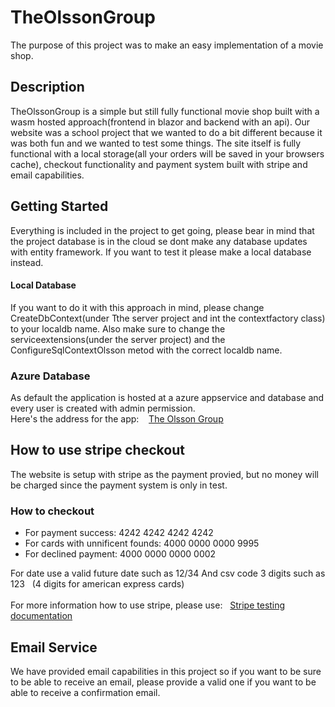 # TheOlssonGroup
The purpose of this project was to make an easy implementation of a movie shop.

## Description
TheOlssonGroup is a simple but still fully functional movie shop built with a wasm hosted approach(frontend in blazor and backend with an api).
Our website was a school project that we wanted to do a bit different because it was both fun and we wanted to test some things.
The site itself is fully functional with a local storage(all your orders will be saved in your browsers cache), checkout functionality and payment system built with stripe and email capabilities.

## Getting Started
Everything is included in the project to get going, please bear in mind that the project database is in the cloud se dont make any database updates with entity framework. If you want to test it please make a local database instead. 

#### Local Database
If you want to do it with this approach in mind, please change CreateDbContext(under Tthe server project and int the contextfactory class) to your localdb name.
Also make sure to change the serviceextensions(under the server project) and the ConfigureSqlContextOlsson metod with the correct localdb name.


### Azure Database
As default the application is hosted at a azure appservice and database and every user is created with admin permission.
</br>Here's the address for the app: &nbsp;&nbsp; [The Olsson Group](https://theolssongroup.azurewebsites.net/)

## How to use stripe checkout

The website is setup with stripe as the payment provied, but no money will be charged since the payment system is only in test.

### How to checkout

* For payment success:  4242 4242 4242 4242
* For cards with unnificent founds: 4000 0000 0000 9995
* For declined payment: 4000 0000 0000 0002

 
 For date use a valid future date such as 12/34
 And csv code 3 digits such as 123 &nbsp; (4 digits for american express cards)
<br/><br/>For more information how to use stripe, please use:  &nbsp; [Stripe testing documentation](https://stripe.com/docs/testing?numbers-or-method-or-token=card-numbers#use-test-cards)
 
 ## Email Service
 
 We have provided email capabilities in this project so if you want to be sure to be able to receive an email, please provide a valid one if you want to be able to receive a confirmation email.
 
 

